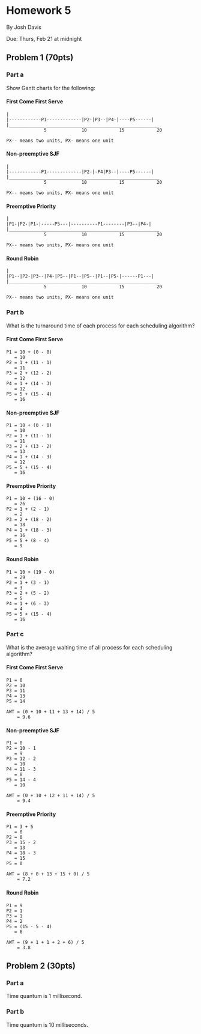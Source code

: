 Homework 5
==========

By Josh Davis

Due: Thurs, Feb 21 at midnight

## Problem 1 (70pts)

### Part a

Show Gantt charts for the following:

#### First Come First Serve

    |
    |------------P1-------------|P2-|P3--|P4-|----P5------|
    |________________________________________________________
                  5             10            15            20                    

    PX-- means two units, PX- means one unit

#### Non-preemptive SJF

    |
    |------------P1-------------|P2-|-P4|P3--|----P5------|
    |________________________________________________________
                  5             10            15            20                    

    PX-- means two units, PX- means one unit

#### Preemptive Priority

    |
    |P1-|P2-|P1-|-----P5---|----------P1--------|P3--|P4-|
    |________________________________________________________
                  5             10            15            20                    

    PX-- means two units, PX- means one unit

#### Round Robin


    |
    |P1--|P2-|P3--|P4-|P5--|P1--|P5--|P1--|P5-|------P1---|
    |________________________________________________________
                  5             10            15            20                    

    PX-- means two units, PX- means one unit

### Part b

What is the turnaround time of each process for each scheduling algorithm?

#### First Come First Serve

    P1 = 10 + (0 - 0)
       = 10
    P2 = 1 + (11 - 1)
       = 11
    P3 = 2 + (12 - 2)
       = 12
    P4 = 1 + (14 - 3)
       = 12
    P5 = 5 + (15 - 4)
       = 16

#### Non-preemptive SJF

    P1 = 10 + (0 - 0)
       = 10
    P2 = 1 + (11 - 1)
       = 11
    P3 = 2 + (13 - 2)
       = 13
    P4 = 1 + (14 - 3)
       = 12
    P5 = 5 + (15 - 4)
       = 16

#### Preemptive Priority

    P1 = 10 + (16 - 0)
       = 26
    P2 = 1 + (2 - 1)
       = 2
    P3 = 2 + (18 - 2)
       = 18
    P4 = 1 + (18 - 3)
       = 16
    P5 = 5 + (8 - 4)
       = 9

#### Round Robin

    P1 = 10 + (19 - 0)
       = 29
    P2 = 1 + (3 - 1)
       = 3
    P3 = 2 + (5 - 2)
       = 5
    P4 = 1 + (6 - 3)
       = 4
    P5 = 5 + (15 - 4)
       = 16

### Part c

What is the average waiting time of all process for each scheduling algorithm?

#### First Come First Serve

    P1 = 0
    P2 = 10
    P3 = 11
    P4 = 13
    P5 = 14

    AWT = (0 + 10 + 11 + 13 + 14) / 5
        = 9.6

#### Non-preemptive SJF

    P1 = 0
    P2 = 10 - 1
       = 9
    P3 = 12 - 2
       = 10
    P4 = 11 - 3
       = 8
    P5 = 14 - 4
       = 10

    AWT = (0 + 10 + 12 + 11 + 14) / 5
        = 9.4

#### Preemptive Priority

    P1 = 3 + 5
       = 8
    P2 = 0
    P3 = 15 - 2
       = 13
    P4 = 18 - 3
       = 15
    P5 = 0

    AWT = (8 + 0 + 13 + 15 + 0) / 5
        = 7.2

#### Round Robin

    P1 = 9
    P2 = 1
    P3 = 1
    P4 = 2
    P5 = (15 - 5 - 4)
       = 6

    AWT = (9 + 1 + 1 + 2 + 6) / 5
        = 3.8

## Problem 2 (30pts)

### Part a

Time quantum is 1 millisecond.

### Part b

Time quantum is 10 milliseconds.
